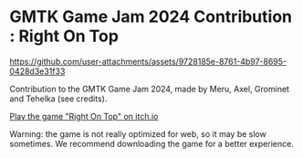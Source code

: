 # GMTK Game Jam 2024 Contribution : Right On Top

https://github.com/user-attachments/assets/9728185e-8761-4b97-8695-0428d3e31f33

Contribution to the GMTK Game Jam 2024, made by Meru, Axel, Grominet and Tehelka (see credits).

[Play the game "Right On Top" on itch.io](https://tehelka.itch.io/right-on-top)

Warning: the game is not really optimized for web, so it may be slow sometimes. We recommend downloading the game for a better experience.
